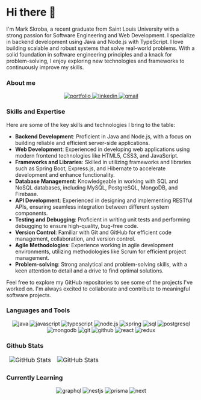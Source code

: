 

<!--
### Hi there 👋
**markskroba/markskroba** is a ✨ _special_ ✨ repository because its `README.md` (this file) appears on your GitHub profile.

Here are some ideas to get you started:

- 🔭 I’m currently working on ...
- 🌱 I’m currently learning ...
- 👯 I’m looking to collaborate on ...
- 🤔 I’m looking for help with ...
- 💬 Ask me about ...
- 📫 How to reach me: ...
- 😄 Pronouns: ...
- ⚡ Fun fact: ...
-->

# Hi there 👋

I'm Mark Skroba, a recent graduate from Saint Louis University with a strong passion for Software Engineering and Web Development. I specialize in backend development using Java and Node.js with TypeScript. I love building scalable and robust systems that solve real-world problems. With a solid foundation in software engineering principles and a knack for problem-solving, I enjoy exploring new technologies and frameworks to continuously improve my skills.

### About me
<div align="center">
<a href="https://markskroba.github.io/resume/">
<img src="https://img.shields.io/badge/check%20out%20my%20Portfolio-042549?style=for-the-badge&logo=moleculer&logoColor=white" alt="portfolio" />
</a>
<a href="https://www.linkedin.com/in/markskroba/">
<img src="https://img.shields.io/badge/visit%20my%20Linkedin-0A66C2?style=for-the-badge&logo=linkedin&logoColor=white" alt="linkedin" />
</a>
<a href="mailto:markskroba@gmail.com">
<img src="https://img.shields.io/badge/email%20me-EA4335?style=for-the-badge&logo=gmail&logoColor=white" alt="gmail" />
</a>
</div>

### Skills and Expertise
Here are some of the key skills and technologies I bring to the table:

- **Backend Development**: Proficient in Java and Node.js, with a focus on building reliable and efficient server-side applications.
- **Web Development**: Experienced in developing web applications using modern frontend technologies like HTML5, CSS3, and JavaScript.
- **Frameworks and Libraries**: Skilled in utilizing frameworks and libraries such as Spring Boot, Express.js, and Hibernate to accelerate development and enhance functionality.
- **Database Management**: Knowledgeable in working with SQL and NoSQL databases, including MySQL, PostgreSQL, MongoDB, and Firebase.
- **API Development**: Experienced in designing and implementing RESTful APIs, ensuring seamless integration between different system components.
- **Testing and Debugging**: Proficient in writing unit tests and performing debugging to ensure high-quality, bug-free code.
- **Version Control**: Familiar with Git and GitHub for efficient code management, collaboration, and version control.
- **Agile Methodologies**: Experience working in agile development environments, utilizing methodologies like Scrum for efficient project management.
- **Problem-solving**: Strong analytical and problem-solving skills, with a keen attention to detail and a drive to find optimal solutions.

Feel free to explore my GitHub repositories to see some of the projects I've worked on. I'm always excited to collaborate and contribute to meaningful software projects.

### Languages and Tools

<div align="center">
<img src="https://img.shields.io/badge/Java-ED8B00?style=for-the-badge&logo=openjdk&logoColor=white" alt="java" />
<img src="https://img.shields.io/badge/JavaScript-F7DF1E?style=for-the-badge&logo=javascript&logoColor=black" alt="javascript" />
<img src="https://img.shields.io/badge/TypeScript-3178C6?style=for-the-badge&logo=typescript&logoColor=white" alt="typescript" />
<img src="https://img.shields.io/badge/Node.js-43853D?style=for-the-badge&logo=node.js&logoColor=white" alt="node.js" />
<img src="https://img.shields.io/badge/Spring-6DB33F?style=for-the-badge&logo=spring&logoColor=white" alt="spring" />
<img src="https://img.shields.io/badge/SQL-407AFC?style=for-the-badge&logo=icloud&logoColor=white" alt="sql" />
<img src="https://img.shields.io/badge/postgresql-336791?style=for-the-badge&logo=postgresql&logoColor=white" alt="postgresql" />
<img src="https://img.shields.io/badge/MongoDB-4EA94B?style=for-the-badge&logo=mongodb&logoColor=white" alt="mongodb" />
<img src="https://img.shields.io/badge/Git-F05032?style=for-the-badge&logo=git&logoColor=white" alt="git" />
<img src="https://img.shields.io/badge/GitHub-100000?style=for-the-badge&logo=github&logoColor=white" alt="github" />
<img src="https://img.shields.io/badge/React-61DAFB?style=for-the-badge&logo=react&logoColor=black" alt="react" />
<img src="https://img.shields.io/badge/Redux-764ABC?style=for-the-badge&logo=redux&logoColor=white" alt="redux" />
</div>

### Github Stats
<div>
<table align="center" border="0" cellpadding="0" cellspacing="0">
  <thead>
    <tr>
      <td>
        <img
          src="https://github-readme-stats-lilac-five-60.vercel.app/api?username=markskroba&show_icons=true&locale=en&theme=gruvbox"
          alt="GitHub Stats"
        />
      </td>
      <td>
        <img
          src="https://streak-stats.demolab.com/?user=markskroba&theme=gruvbox"
          alt="GitHub Stats"
        />
      </td>
    </tr>
  </thead>
</table>
</div>

### Currently Learning

<div align="center">
<img src="https://img.shields.io/badge/GraphQL-764ABC?style=for-the-badge&logo=graphql&logoColor=white" alt="graphql" />
<img src="https://img.shields.io/badge/NestJS-D14836?style=for-the-badge&logo=nestjs&logoColor=white" alt="nestjs" />
<img src="https://img.shields.io/badge/Prisma-000000?style=for-the-badge&logo=prisma&logoColor=white" alt="prisma"/>
<img src="https://img.shields.io/badge/ChakraUI-298D46?style=for-the-badge&logo=chakraui&logoColor=white" alt="next"/>
</div>